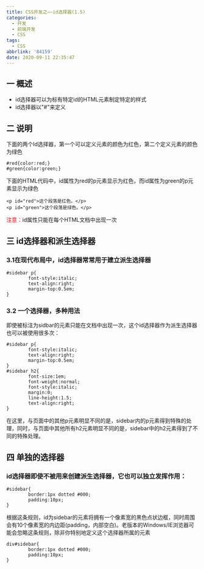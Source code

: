 ```yaml
---
title: CSS开发之——id选择器(1.5)
categories:
  - 开发
  - 前端开发
  - CSS
tags:
  - CSS
abbrlink: '84159'
date: 2020-09-11 22:35:47
---
```

## 一 概述

* id选择器可以为标有特定id的HTML元素制定特定的样式
* id选择器以"#"来定义

<!--more-->

## 二 说明

下面的两个Id选择器，第一个可以定义元素的颜色为红色，第二个定义元素的颜色为绿色

```
#red{color:red;}
#green{color:green;}
```

下面的HTML代码中，id属性为red的p元素显示为红色，而id属性为green的p元素显示为绿色

```
<p id="red">这个段落是红色。</p>
<p id="green">这个段落是绿色。</p>
```

<font color="red">注意：</font>id属性只能在每个HTML文档中出现一次

## 三 id选择器和派生选择器

### 3.1在现代布局中，id选择器常常用于建立派生选择器

```
#sidebar p{
		font-style:italic;
		text-align:right;
		margin-top:0.5em;
}
```

### 3.2 一个选择器，多种用法

即使被标注为sidbar的元素只能在文档中出现一次，这个id选择器作为派生选择器也可以被使用很多次：

```
#sidebar p{
		font-style:italic;
		text-align:right;
		margin-top:0.5em;
}
#sidebar h2{
		font-size:1em;
		font-weight:normal;
		font-style:italic;
		margin:0;
		line-height:1.5;
		text-align:right;
}
```

在这里，与页面中的其他p元素明显不同的是，sidebar内的p元素得到特殊的处理，同时，与页面中其他所有h2元素明显不同的是，sidebar中的h2元素得到了不同的特殊处理。

## 四 单独的选择器

### id选择器即使不被用来创建派生选择器，它也可以独立发挥作用：

```
#sidebar{
		border:1px dotted #000;
		padding:10px;
}
```

根据这条规则，id为sidebar的元素将拥有一个像素宽的黑色点状边框，同时周围会有10个像素宽的内边距(padding，内部空白)。老版本的Windows/IE浏览器可能会忽略这条规则，除非你特别地定义这个选择器所属的元素

```
div#sidebar{
		border:1px dotted #000;
		padding:10px;
}
```

